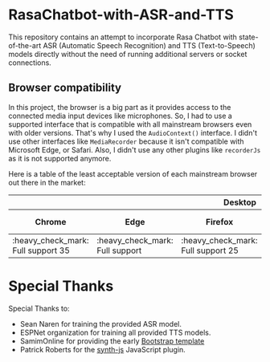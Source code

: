 # RasaChatbot-with-ASR-and-TTS
This repository contains an attempt to incorporate Rasa Chatbot with state-of-the-art ASR (Automatic Speech Recognition) and TTS (Text-to-Speech) models directly without the need of running additional servers or socket connections.


## Browser compatibility

In this project, the browser is a big part as it provides access to the connected media input devices like microphones. So, I had to use a supported interface that is compatible with all mainstream browsers even with older versions. That's why I used the `AudioContext()` interface. I didn't use other interfaces like `MediaRecorder` because it isn't compatible with Microsoft Edge, or Safari. Also, I didn't use any other plugins like `recorderJs` as it is not supported anymore.

Here is a table of the least acceptable version of each mainstream browser out there in the market:

<table>
    <thead>
        <tr>
            <th colspan="6">Desktop</th>
            <th  colspan="6">Mobile</th>
        </tr>
        <tr>
            <th>Chrome</th>
            <th>Edge</th>
            <th>Firefox</th>
            <th>Internet Explorer</th>
            <th>Opera</th>
            <th>Safari</th>
            <th>Android webview</th>
            <th>Chrome for Android</th>
            <th>Firefox for Android</th>
            <th>Opera for Android</th>
            <th>Safari on iOS</th>
            <th>Samsung Internet</th>
        </tr>
    </thead>
    <tbody>
        <tr>
            <td>:heavy_check_mark: Full support 35 </td>
            <td>:heavy_check_mark: Full support</td>
            <td>:heavy_check_mark: Full support 25</td>
            <td>:x: No support</td>
            <td>:heavy_check_mark: Full support 22</td>
            <td>:heavy_check_mark: Full support 6</td>
            <td>:heavy_check_mark: Full support</td>
            <td>:heavy_check_mark: Full support 35</td>
            <td>:heavy_check_mark: Full support 26</td>
            <td>:heavy_check_mark: Full support 22</td>
            <td>:heavy_check_mark: Full support</td>
            <td>:heavy_check_mark: Full support</td>
        </tr>
    </tbody>
</table>



# Special Thanks

Special Thanks to:

- Sean Naren for training the provided ASR model.
- ESPNet organization for training all provided TTS models.
- SamimOnline for providing the early [Bootstrap template](https://bootsnipp.com/snippets/nNg98)
- Patrick Roberts for the [synth-js](https://github.com/patrickroberts/synth-js) JavaScript plugin.